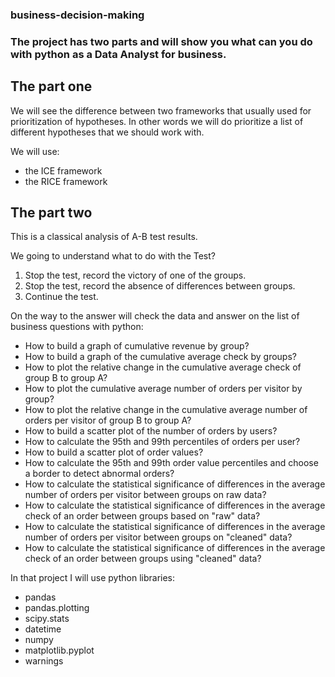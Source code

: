 ### business-decision-making


### The project has two parts and will show you what can you do with python as a Data Analyst for business.

## The part one

We will see the difference between two frameworks that usually used for prioritization of hypotheses. In other words we will do prioritize a list of different hypotheses that we should work with.

We will use:
- the ICE framework
- the RICE framework


## The part two 

This is a classical analysis of A-B test results.

We going to understand what to do with the Test?
  1. Stop the test, record the victory of one of the groups. 
  2. Stop the test, record the absence of differences between groups. 
  3. Continue the test.

On the way to the answer will check the data and answer on the list of business questions with python:

- How to build a graph of cumulative revenue by group?
- How to build a graph of the cumulative average check by groups?
- How to plot the relative change in the cumulative average check of group B to group A?
- How to plot the cumulative average number of orders per visitor by group?
- How to plot the relative change in the cumulative average number of orders per visitor of group B to group A?
- How to build a scatter plot of the number of orders by users?
- How to calculate the 95th and 99th percentiles of orders per user?
- How to build a scatter plot of order values?
- How to calculate the 95th and 99th order value percentiles and choose a border to detect abnormal orders?
- How to calculate the statistical significance of differences in the average number of orders per visitor between groups on raw data?
- How to calculate the statistical significance of differences in the average check of an order between groups based on "raw" data?
- How to calculate the statistical significance of differences in the average number of orders per visitor between groups on "cleaned" data?
- How to calculate the statistical significance of differences in the average check of an order between groups using "cleaned" data?

In that project I will use python libraries:
- pandas
- pandas.plotting
- scipy.stats
- datetime
- numpy
- matplotlib.pyplot
- warnings

